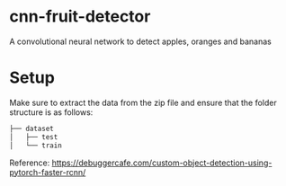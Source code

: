 # cnn-fruit-detector
A convolutional neural network to detect apples, oranges and bananas

# Setup
Make sure to extract the data from the zip file and ensure that the folder structure is as follows:
```bash
├── dataset
│   ├── test
│   └── train
```

Reference: https://debuggercafe.com/custom-object-detection-using-pytorch-faster-rcnn/